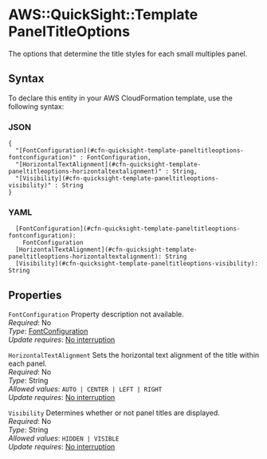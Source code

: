 # AWS::QuickSight::Template PanelTitleOptions<a name="aws-properties-quicksight-template-paneltitleoptions"></a>

The options that determine the title styles for each small multiples panel\.

## Syntax<a name="aws-properties-quicksight-template-paneltitleoptions-syntax"></a>

To declare this entity in your AWS CloudFormation template, use the following syntax:

### JSON<a name="aws-properties-quicksight-template-paneltitleoptions-syntax.json"></a>

```
{
  "[FontConfiguration](#cfn-quicksight-template-paneltitleoptions-fontconfiguration)" : FontConfiguration,
  "[HorizontalTextAlignment](#cfn-quicksight-template-paneltitleoptions-horizontaltextalignment)" : String,
  "[Visibility](#cfn-quicksight-template-paneltitleoptions-visibility)" : String
}
```

### YAML<a name="aws-properties-quicksight-template-paneltitleoptions-syntax.yaml"></a>

```
  [FontConfiguration](#cfn-quicksight-template-paneltitleoptions-fontconfiguration): 
    FontConfiguration
  [HorizontalTextAlignment](#cfn-quicksight-template-paneltitleoptions-horizontaltextalignment): String
  [Visibility](#cfn-quicksight-template-paneltitleoptions-visibility): String
```

## Properties<a name="aws-properties-quicksight-template-paneltitleoptions-properties"></a>

`FontConfiguration`  <a name="cfn-quicksight-template-paneltitleoptions-fontconfiguration"></a>
Property description not available\.  
*Required*: No  
*Type*: [FontConfiguration](aws-properties-quicksight-template-fontconfiguration.md)  
*Update requires*: [No interruption](https://docs.aws.amazon.com/AWSCloudFormation/latest/UserGuide/using-cfn-updating-stacks-update-behaviors.html#update-no-interrupt)

`HorizontalTextAlignment`  <a name="cfn-quicksight-template-paneltitleoptions-horizontaltextalignment"></a>
Sets the horizontal text alignment of the title within each panel\.  
*Required*: No  
*Type*: String  
*Allowed values*: `AUTO | CENTER | LEFT | RIGHT`  
*Update requires*: [No interruption](https://docs.aws.amazon.com/AWSCloudFormation/latest/UserGuide/using-cfn-updating-stacks-update-behaviors.html#update-no-interrupt)

`Visibility`  <a name="cfn-quicksight-template-paneltitleoptions-visibility"></a>
Determines whether or not panel titles are displayed\.  
*Required*: No  
*Type*: String  
*Allowed values*: `HIDDEN | VISIBLE`  
*Update requires*: [No interruption](https://docs.aws.amazon.com/AWSCloudFormation/latest/UserGuide/using-cfn-updating-stacks-update-behaviors.html#update-no-interrupt)